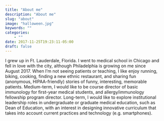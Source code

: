 ```yaml
---
title: "About me"
description: "About me"
slug: "about"
image: "halloween.jpg"
keywords: ""
categories:
    - ""
date: 2017-11-25T19:23:11-05:00
draft: false
---
```


I grew up in Ft. Lauderdale, Florida. I went to medical school in Chicago and fell in love with the city, although Philadelphia is growing on me since August 2017. When I’m not seeing patients or teaching,  I like enjoy running, biking, cooking, finding a new ethnic restaurant, and sharing fun (anonymous, HIPAA-friendly) stories of funny, interesting, memorable patients.
Medium-term, I would like to be course director of basic immunology for first-year medical students, and allergy/immunology fellowship program director. 
Long-term, I would like to explore institutional leadership roles in undergraduate or graduate medical education, such as Dean of Education, with an interest in designing innovative curriculum that takes into account current practices and technology (e.g. smartphones).
